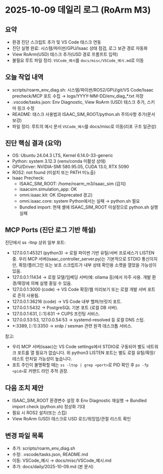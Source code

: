 # 2025-10-09 데일리 로그 (RoArm M3)

## 요약
- 환경 진단 스크립트 추가 및 VS Code 태스크 연동
- 진단 실행 완료: 시스템/파이썬/GPU/Isaac 상태 점검, 로그 보관 경로 자동화
- View RoArm(USD) 태스크 추가(USD 경로 프롬프트 입력)
- 불필요 루트 파일 정리: `VSCode_예시`를 `docs/misc/VSCode_예시.md`로 이동

## 오늘 작업 내역
- scripts/roarm_env_diag.sh: 시스템/파이썬/ROS2/GPU/git/VS Code/Isaac precheck/MCP 포트 수집 → logs/YYYY-MM-DD/env_diag_*.txt 저장
- .vscode/tasks.json: Env Diagnostic, View RoArm (USD) 태스크 추가, 스키마 링크 수정
- README: 태스크 사용법과 ISAAC_SIM_ROOT/python.sh 주의사항 추가(문서 보강)
- 파일 정리: 루트의 예시 문서 `VSCode_예시`를 docs/misc로 이동(리포 구조 일관성)

## 진단 핵심 결과 (요약)
- OS: Ubuntu 24.04.3 LTS, Kernel 6.14.0-33-generic
- Python: system 3.12.3 (venv/conda 미활성 상태)
- GPU/Driver: NVIDIA-SMI 580.95.05, CUDA 13.0, RTX 5090
- ROS2: not found (미설치 또는 PATH 미노출)
- Isaac Precheck:
  - ISAAC_SIM_ROOT: /home/roarm_m3/isaac_sim (감지)
  - isaacsim.simulation_app: OK
  - omni.isaac.kit: OK (Deprecated 경고)
  - omni.isaac.core: system Python에서는 실패 → python.sh 필요
  - Bundled import: 현재 셸에 ISAAC_SIM_ROOT 미설정으로 python.sh 실행 실패

## MCP Ports (진단 로그 기반 해설)
진단에서 ss -ltnp 상위 일부 포트:
- 127.0.0.1:45321 (python3) → 로컬 파이썬 기반 유틸/서버 프로세스가 LISTEN 중. 우리 MCP 서버(isaac_controller_server.py)는 기본적으로 STDIO 통신이지만, 확장/플러그인 또는 보조 스크립트가 내부 상태 확인용 소켓을 열었을 가능성이 있음.
- 127.0.0.1:11434 → 로컬 모델/임베딩 서버(예: ollama 등)에서 자주 사용. 개발 환경/확장에 의해 실행 중일 수 있음.
- 127.0.0.1:3000 (code) → VS Code 확장/웹 미리보기 또는 로컬 개발 서버 포트로 흔히 사용됨.
- 127.0.0.1:36216 (code) → VS Code 내부 헬퍼/브릿지 포트.
- 127.0.0.1:5432 → PostgreSQL 기본 포트 (로컬 DB 서버).
- 127.0.0.1:631, [::1]:631 → CUPS 프린팅 서비스.
- 127.0.0.53:53, 127.0.0.54:53 → systemd-resolved 등 로컬 DNS 스텁.
- *:3389, [::1]:3350 → xrdp / sesman 관련 원격 데스크톱 서비스.

참고:
- 우리 MCP 서버(isaac)는 VS Code settings에서 STDIO로 구동되어 별도 네트워크 포트를 열 필요가 없습니다. 위 python3 LISTEN 포트는 별도 로컬 유틸/확장/테스트 런처일 가능성이 높습니다.
- 포트 주인이 불명확할 때는 `ss -ltnp | grep <port>`로 PID 확인 후 `ps -fp <pid>`로 커맨드 라인 추적 권장.

## 다음 조치 제안
- ISAAC_SIM_ROOT 환경변수 설정 후 Env Diagnostic 재실행 → Bundled import check (python.sh) 정상화 기대
- 필요 시 ROS2 설치(또는 스킵)
- View RoArm (USD) 태스크로 USD 로드/워밍업/관절 리스트 확인

## 변경 파일 목록
- 추가: scripts/roarm_env_diag.sh
- 수정: .vscode/tasks.json, README.md
- 이동: VSCode_예시 → docs/misc/VSCode_예시.md
- 추가: docs/daily/2025-10-09.md (본 문서)
